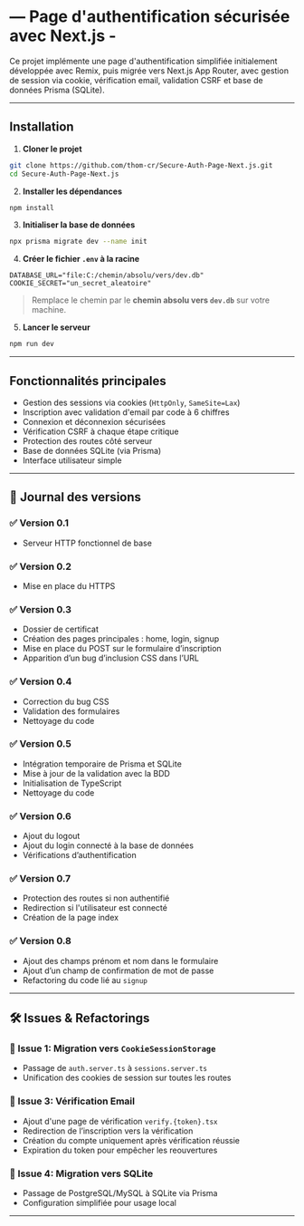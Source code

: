# — Page d'authentification sécurisée avec Next.js -

Ce projet implémente une page d'authentification simplifiée initialement développée avec Remix, puis migrée vers Next.js App Router, avec gestion de session via cookie, vérification email, validation CSRF et base de données Prisma (SQLite).

---

## Installation

1. **Cloner le projet**

```bash
git clone https://github.com/thom-cr/Secure-Auth-Page-Next.js.git
cd Secure-Auth-Page-Next.js
```

2. **Installer les dépendances**

```bash
npm install
```

3. **Initialiser la base de données**

```bash
npx prisma migrate dev --name init
```

4. **Créer le fichier `.env` à la racine**

```env
DATABASE_URL="file:C:/chemin/absolu/vers/dev.db"
COOKIE_SECRET="un_secret_aleatoire"
```

> Remplace le chemin par le **chemin absolu vers `dev.db`** sur votre machine.

5. **Lancer le serveur**

```bash
npm run dev
```

---

## Fonctionnalités principales

- Gestion des sessions via cookies (`HttpOnly`, `SameSite=Lax`)
- Inscription avec validation d'email par code à 6 chiffres
- Connexion et déconnexion sécurisées
- Vérification CSRF à chaque étape critique
- Protection des routes côté serveur
- Base de données SQLite (via Prisma)
- Interface utilisateur simple

---

## 🧾 Journal des versions

### ✅ Version 0.1
- Serveur HTTP fonctionnel de base

### ✅ Version 0.2
- Mise en place du HTTPS

### ✅ Version 0.3
- Dossier de certificat
- Création des pages principales : home, login, signup
- Mise en place du POST sur le formulaire d’inscription
- Apparition d’un bug d’inclusion CSS dans l’URL

### ✅ Version 0.4
- Correction du bug CSS
- Validation des formulaires
- Nettoyage du code

### ✅ Version 0.5
- Intégration temporaire de Prisma et SQLite
- Mise à jour de la validation avec la BDD
- Initialisation de TypeScript
- Nettoyage du code

### ✅ Version 0.6
- Ajout du logout
- Ajout du login connecté à la base de données
- Vérifications d’authentification

### ✅ Version 0.7
- Protection des routes si non authentifié
- Redirection si l'utilisateur est connecté
- Création de la page index

### ✅ Version 0.8
- Ajout des champs prénom et nom dans le formulaire
- Ajout d’un champ de confirmation de mot de passe
- Refactoring du code lié au `signup`

---

## 🛠️ Issues & Refactorings

### 🧩 Issue 1: Migration vers `CookieSessionStorage`
- Passage de `auth.server.ts` à `sessions.server.ts`
- Unification des cookies de session sur toutes les routes

### 🧩 Issue 3: Vérification Email
- Ajout d'une page de vérification `verify.{token}.tsx`
- Redirection de l’inscription vers la vérification
- Création du compte uniquement après vérification réussie
- Expiration du token pour empêcher les reouvertures

### 🧩 Issue 4: Migration vers SQLite
- Passage de PostgreSQL/MySQL à SQLite via Prisma
- Configuration simplifiée pour usage local

---